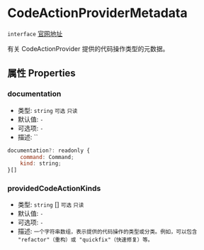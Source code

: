 # CodeActionProviderMetadata
`interface` [官网地址](https://microsoft.github.io/monaco-editor/docs.html#interfaces/languages.CodeActionProviderMetadata.html)

有关 CodeActionProvider 提供的代码操作类型的元数据。

## 属性 Properties

### documentation
+ 类型: `string`  `可选` `只读` 
+ 默认值: `-`
+ 可选项: `-`
+ 描述: ``

``` javascript
documentation?: readonly {
    command: Command;
    kind: string;
}[]
```

### providedCodeActionKinds
+ 类型: `string` [] `可选` `只读` 
+ 默认值: `-`
+ 可选项: `-`
+ 描述: `一个字符串数组，表示提供的代码操作的类型或分类。例如，可以包含 "refactor"（重构）或 "quickfix"（快速修复）等。 `


